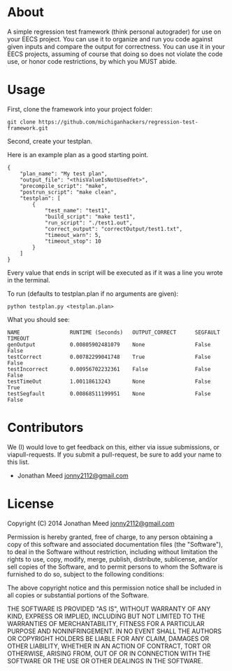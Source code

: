 # About

A simple regression test framework (think personal autograder) for use on your EECS project. You can use it to organize and run you code against given inputs and compare the output for correctness. You can use it in your EECS projects, assuming of course that doing so does not violate the code use, or honor code restrictions, by which you MUST abide.

# Usage

First, clone the framework into your project folder:

    git clone https://github.com/michiganhackers/regression-test-framework.git
    
Second, create your testplan. 

Here is an example plan as a good starting point. 

    {
        "plan_name": "My test plan", 
        "output_file": "<thisValueIsNotUsedYet>", 
        "precompile_script": "make",
        "postrun_script": "make clean",
        "testplan": [
            {
                "test_name": "test1", 
                "build_script": "make test1", 
                "run_script": "./test1.out", 
                "correct_output": "correctOutput/test1.txt", 
                "timeout_warn": 5,
                "timeout_stop": 10 
            }
        ]
    }
Every value that ends in script will be executed as if it was a line you wrote in the terminal.

To run (defaults to testplan.plan if no arguments are given):

    python testplan.py <testplan.plan>

What you should see:

    NAME                RUNTIME (Seconds)   OUTPUT_CORRECT      SEGFAULT            TIMEOUT             
    genOutput           0.00805902481079    None                False               False               
    testCorrect         0.00782299041748    True                False               False               
    testIncorrect       0.00956702232361    False               False               False               
    testTimeOut         1.00118613243       None                False               True                
    testSegfault        0.00868511199951    None                False               False    



# Contributors
We (I) would love to get feedback on this, either via issue submissions, or viapull-requests. If you submit a pull-request, be sure to add your name to this list. 

+ Jonathan Meed <jonny2112@gmail.com>


# License
Copyright (C) 2014 Jonathan Meed <jonny2112@gmail.com>

Permission is hereby granted, free of charge, to any person obtaining a copy of this software and associated documentation files (the "Software"), to deal in the Software without restriction, including without limitation the rights to use, copy, modify, merge, publish, distribute, sublicense, and/or sell copies of the Software, and to permit persons to whom the Software is furnished to do so, subject to the following conditions:

The above copyright notice and this permission notice shall be included in all copies or substantial portions of the Software.

THE SOFTWARE IS PROVIDED "AS IS", WITHOUT WARRANTY OF ANY KIND, EXPRESS OR IMPLIED, INCLUDING BUT NOT LIMITED TO THE WARRANTIES OF MERCHANTABILITY, FITNESS FOR A PARTICULAR PURPOSE AND NONINFRINGEMENT. IN NO EVENT SHALL THE 
AUTHORS OR COPYRIGHT HOLDERS BE LIABLE FOR ANY CLAIM, DAMAGES OR OTHER LIABILITY, WHETHER IN AN ACTION OF CONTRACT, TORT OR OTHERWISE, ARISING FROM, OUT OF OR IN CONNECTION WITH THE SOFTWARE OR THE USE OR OTHER DEALINGS IN THE SOFTWARE.
